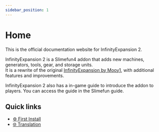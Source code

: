 ```yaml
---
sidebar_position: 1
---
```


# Home

This is the official documentation website for InfinityExpansion 2.

InfinityExpansion 2 is a Slimefun4 addon that adds new machines, generators, tools, gear, and storage units.  
It is a rewrite of the original [InfinityExpansion by Mooy1](https://github.com/Mooy1/InfinityExpansion), with additional features and improvements.

InfinityExpansion 2 also has a in-game guide to introduce the addon to players. You can access the guide in the Slimefun guide.

## Quick links

- [⚙️ First Install](/infinity-expansion-2/first-install)
- [🌐 Translation](/infinity-expansion-2/translation)
